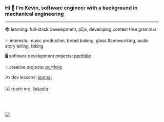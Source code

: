 ### Hi 👋 I'm Kevin, software engineer with a background in mechanical engineering
---

📚 learning:  full-stack development, p5js, developing context free grammar

✨ interests: music production, bread baking, glass flameworking, audio story telling, biking

🖥️ software development projects: [portfolio](https://kevin-lambda.github.io/)

💡 creative projects: [portfolio](https://kevin-lam.netlify.app/)

✍️ dev lessons: [journal](https://github.com/kevin-lambda/kevin-lambda/blob/main/Project_history.md)

✉️ reach me: [linkedin](https://www.linkedin.com/in/kevin-q-lam/)

<br>
<br>

![](https://komarev.com/ghpvc/?username=kevin-lambda&color=green)
